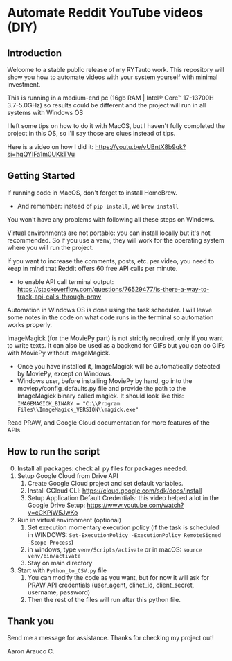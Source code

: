 # Automate Reddit YouTube videos (DIY)

## Introduction

Welcome to a stable public release of my RYTauto work. This repository will show you how to automate videos with your system yourself with minimal investment.

This is running in a medium-end pc (16gb RAM | Intel® Core™ 17-13700H 3.7-5.0GHz) so results could be different and the project will run in all systems with Windows OS 

I left some tips on how to do it with MacOS, but I haven't fully completed the project in this OS, so i'll say those are clues instead of tips.

Here is a video on how I did it: https://youtu.be/vUBntX8b9qk?si=hqQYIFa1m0UKkTVu

## Getting Started

If running code in MacOS, don't forget to install HomeBrew.
- And remember: instead of ```pip install```, we ```brew install```  

You won't have any problems with following all these steps on Windows.

Virtual environments are not portable: you can install locally but it's not recommended. So if you use a venv, they will work for the operating system where you will run the project.

If you want to increase the comments, posts, etc. per video, you need to keep in mind that Reddit offers 60 free API calls per minute.
- to enable API call terminal output: https://stackoverflow.com/questions/76529477/is-there-a-way-to-track-api-calls-through-praw

Automation in Windows OS is done using the task scheduler. I will leave some notes in the code on what code runs in the terminal so automation works properly.

ImageMagick (for the MoviePy part) is not strictly required, only if you want to write texts. It can also be used as a backend for GIFs but you can do GIFs with MoviePy without ImageMagick.
- Once you have installed it, ImageMagick will be automatically detected by MoviePy, except on Windows. 
- Windows user, before installing MoviePy by hand, go into the moviepy/config_defaults.py file and provide the path to the ImageMagick binary called magick. It should look like this: ```IMAGEMAGICK_BINARY = "C:\\Program Files\\ImageMagick_VERSION\\magick.exe"```

Read PRAW, and Google Cloud documentation for more features of the APIs.

## How to run the script
0. Install all packages: check all py files for packages needed. 
1. Setup Google Cloud from Drive API
    1. Create Google Cloud project and set default variables.
    2. Install GCloud CLI: https://cloud.google.com/sdk/docs/install
    3. Setup Application Default Credentials: this video helped a lot in the Google Drive Setup: https://www.youtube.com/watch?v=cCKPjW5JwKo
2. Run in virtual environment (optional)
    1. Set execution momentary execution policy (if the task is scheduled in WINDOWS: ```Set-ExecutionPolicy -ExecutionPolicy RemoteSigned -Scope Process```)
    2. in windows, type ```venv/Scripts/activate``` or in macOS: ```source venv/bin/activate```
    3. Stay on main directory
3. Start with ```Python_to_CSV.py``` file
    1. You can modify the code as you want, but for now it will ask for PRAW API credentials (user_agent, clinet_id, client_secret, username, password)
    2. Then the rest of the files will run after this python file.

## Thank you

Send me a message for assistance. Thanks for checking my project out!

Aaron Arauco C.
